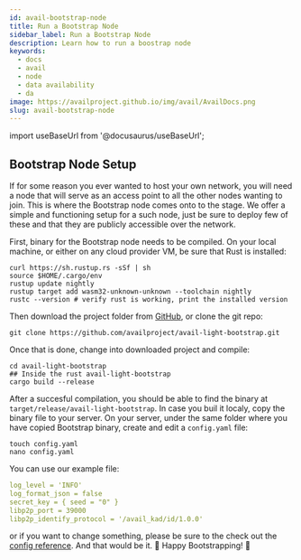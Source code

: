 ```yaml
---
id: avail-bootstrap-node
title: Run a Bootstrap Node
sidebar_label: Run a Bootstrap Node
description: Learn how to run a boostrap node
keywords:
  - docs
  - avail
  - node
  - data availability
  - da
image: https://availproject.github.io/img/avail/AvailDocs.png
slug: avail-bootstrap-node
---
```

import useBaseUrl from '@docusaurus/useBaseUrl';

## Bootstrap Node Setup

If for some reason you ever wanted to host your own network, you will need a node that will serve as an access point to all the other nodes wanting to join.
This is where the Bootstrap node comes onto to the stage. We offer a simple and functioning setup for a such node, just be sure to deploy few of these and that they are publicly accessible over the network.

First, binary for the Bootstrap node needs to be compiled. On your local machine, or either on any cloud provider VM, be sure that Rust is installed:
```
curl https://sh.rustup.rs -sSf | sh
source $HOME/.cargo/env
rustup update nightly
rustup target add wasm32-unknown-unknown --toolchain nightly
rustc --version # verify rust is working, print the installed version
```

Then download the project folder from [GitHub](https://github.com/availproject/avail-light-bootstrap), or clone the git repo:
```
git clone https://github.com/availproject/avail-light-bootstrap.git
```

Once that is done, change into downloaded project and compile: 
```
cd avail-light-bootstrap
## Inside the rust avail-light-bootstrap
cargo build --release
```
After a succesful compilation, you should be able to find the binary at `target/release/avail-light-bootstrap`. In case you buil it localy, copy the binary file to your server.
On your server, under the same folder where you have copied Bootstrap binary, create and edit a `config.yaml` file:
```
touch config.yaml
nano config.yaml

```

You can use our example file:
```yaml
log_level = 'INFO'
log_format_json = false
secret_key = { seed = "0" }
libp2p_port = 39000
libp2p_identify_protocol = '/avail_kad/id/1.0.0'
```
or if you want to change something, please be sure to the check out the [config reference](https://github.com/availproject/avail-light-bootstrap#config-reference).
And that would be it. 🎉
Happy Bootstrapping! 🚀